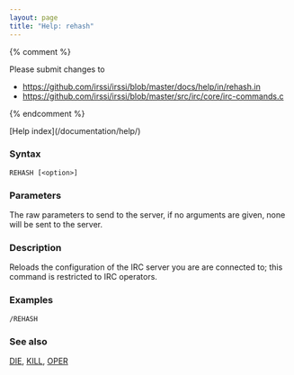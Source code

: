 ```yaml
---
layout: page
title: "Help: rehash"
---
```


{% comment %}

Please submit changes to
- https://github.com/irssi/irssi/blob/master/docs/help/in/rehash.in
- https://github.com/irssi/irssi/blob/master/src/irc/core/irc-commands.c


{% endcomment %}
<nav markdown="1">
[Help index](/documentation/help/)
</nav>

### Syntax ###

<div class="highlight irssisyntax"><pre style="\-\-cmdlen:6ch"><code><span class="synB">REHASH</span> <span class="syn10">[<span class="syn09">&lt;option></span>]</span></code></pre></div>



### Parameters ###

The raw parameters to send to the server, if no arguments are given, none
will be sent to the server.

### Description ###

Reloads the configuration of the IRC server you are are connected to; this
command is restricted to IRC operators.

### Examples ###

    /REHASH

### See also ###
[DIE](/documentation/help/die/), [KILL](/documentation/help/kill/), [OPER](/documentation/help/oper/)

